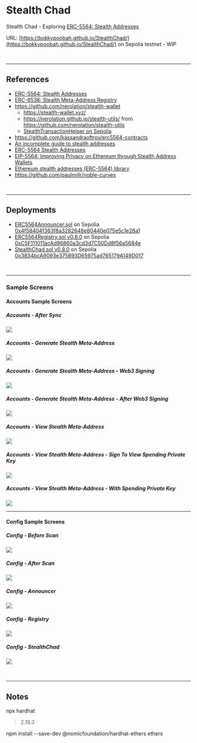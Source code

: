 # Stealth Chad
Stealth Chad - Exploring [ERC-5564: Stealth Addresses](https://eips.ethereum.org/EIPS/eip-5564)

URL: [https://bokkypoobah.github.io/StealthChad/](https://bokkypoobah.github.io/StealthChad/) on Sepolia testnet - WIP

<br />

---

## References

* [ERC-5564: Stealth Addresses](https://eips.ethereum.org/EIPS/eip-5564)
* [ERC-6538: Stealth Meta-Address Registry](https://eips.ethereum.org/EIPS/eip-6538)
* https://github.com/nerolation/stealth-wallet
  * https://stealth-wallet.xyz/
  * https://nerolation.github.io/stealth-utils/ from https://github.com/nerolation/stealth-utils
  * [StealthTransactionHelper on Sepolia](https://sepolia.etherscan.io/address/0x054Aa0E0b4C92142a583fDfa9369FF3558F8dea4#code)
* https://github.com/kassandraoftroy/erc5564-contracts
* [An incomplete guide to stealth addresses](https://vitalik.eth.limo/general/2023/01/20/stealth.html)
* [ERC-5564 Stealth Addresses](https://ethereum-magicians.org/t/erc-5564-stealth-addresses/10614)
* [EIP-5564: Improving Privacy on Ethereum through Stealth Address Wallets](https://medium.com/@toni_w/eip-5564-improving-privacy-on-ethereum-through-stealth-address-wallets-fdf3250e81a1)
* [Ethereum stealth addresses (ERC-5564) library](https://github.com/jsign/zig-stealth-addresses)
* https://github.com/paulmillr/noble-curves

<br />

---

## Deployments

* [ERC5564Announcer.sol](deployed/ERC5564Announcer_Sepolia_0x4f58404f363f8a3282648e80440e075e5c1e28a1.sol) on Sepolia [0x4f58404f363f8a3282648e80440e075e5c1e28a1](https://sepolia.etherscan.io/address/0x4f58404f363f8a3282648e80440e075e5c1e28a1#code)
* [ERC5564Registry.sol v0.8.0](deployed/ERC5564Registry_v0.8.0_Sepolia_0xC5F111011acAd96860a3cd3d7C50Dd8f56a5684e.sol) on Sepolia [0xC5F111011acAd96860a3cd3d7C50Dd8f56a5684e](https://sepolia.etherscan.io/address/0xC5F111011acAd96860a3cd3d7C50Dd8f56a5684e#code)
* [StealthChad.sol v0.8.0](deployed/StealthChad_v0.8.0_Sepolia_0x3834bcA9093e375893D65975ad765179A149D017.sol) on Sepolia [0x3834bcA9093e375893D65975ad765179A149D017](https://sepolia.etherscan.io/address/0x3834bcA9093e375893D65975ad765179A149D017#code)


<br />

---

### Sample Screens

#### Accounts Sample Screens

##### Accounts - After Sync

<kbd><img src="images/SampleScreen_Accounts_AfterSync_20240101.png" /></kbd>

##### Accounts - Generate Stealth Meta-Address

<kbd><img src="images/SampleScreen_Accounts_GenerateStealthMetaAddress_20240101.png" /></kbd>

##### Accounts - Generate Stealth Meta-Address - Web3 Signing

<kbd><img src="images/SampleScreen_Accounts_Signing_20240101.png" /></kbd>

##### Accounts - Generate Stealth Meta-Address - After Web3 Signing

<kbd><img src="images/SampleScreen_Accounts_AfterSigning_20240101.png" /></kbd>

##### Accounts - View Stealth Meta-Address

<kbd><img src="images/SampleScreen_Accounts_ViewStealthMetaAddress_20240101.png" /></kbd>

##### Accounts - View Stealth Meta-Address - Sign To View Spending Private Key

<kbd><img src="images/SampleScreen_Accounts_ViewStealthMetaAddress_SignToViewSpendingPrivateKey_20240101.png" /></kbd>

##### Accounts - View Stealth Meta-Address - With Spending Private Key

<kbd><img src="images/SampleScreen_Accounts_ViewStealthMetaAddress_WithSpendingPrivateKey_20240101.png" /></kbd>

---

#### Config Sample Screens

##### Config - Before Scan

<kbd><img src="images/SampleScreen_Config_BeforeScan_20240101.png" /></kbd>

##### Config - After Scan

<kbd><img src="images/SampleScreen_Config_AfterScan_20240101.png" /></kbd>

##### Config - Announcer

<kbd><img src="images/SampleScreen_Config_Announcer_20240101.png" /></kbd>

##### Config - Registry

<kbd><img src="images/SampleScreen_Config_Registry_20240101.png" /></kbd>

##### Config - StealthChad

<kbd><img src="images/SampleScreen_Config_StealthChad_20240101.png" /></kbd>

<br />

---

## Notes

npx hardhat
> 2.19.3

npm install --save-dev @nomicfoundation/hardhat-ethers ethers

